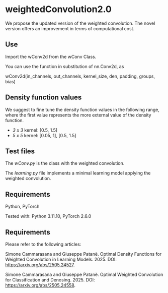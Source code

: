 # weightedConvolution2.0
We propose the updated version of the weighted convolution.
The novel version offers an improvement in terms of computational cost.

## Use
Import the wConv2d from the wConv Class. 

You can use the function in substitution of nn.Conv2d, as

wConv2d(in_channels, out_channels, kernel_size, den, padding, groups, bias)

## Density function values
We suggest to fine tune the density function values in the following range, where the first value represents the more external value of the density function.

- *3 x 3* kernel: [0.5, 1.5]
- *5 x 5* kernel: [0.05, 1], [0.5, 1.5]

## Test files
The *wConv.py* is the class with the weighted convolution.

The *learning.py* file implements a minimal learning model applying the weighted convolution.

## Requirements
Python, PyTorch

Tested with: Python 3.11.10, PyTorch 2.6.0

## Requirements
Please refer to the following articles:

Simone Cammarasana and Giuseppe Patanè. Optimal Density Functions for Weighted Convolution in Learning Models. 2025. DOI: https://arxiv.org/abs/2505.24527.

Simone Cammarasana and Giuseppe Patanè. Optimal Weighted Convolution for Classification and Denosing. 2025. DOI: https://arxiv.org/abs/2505.24558.
